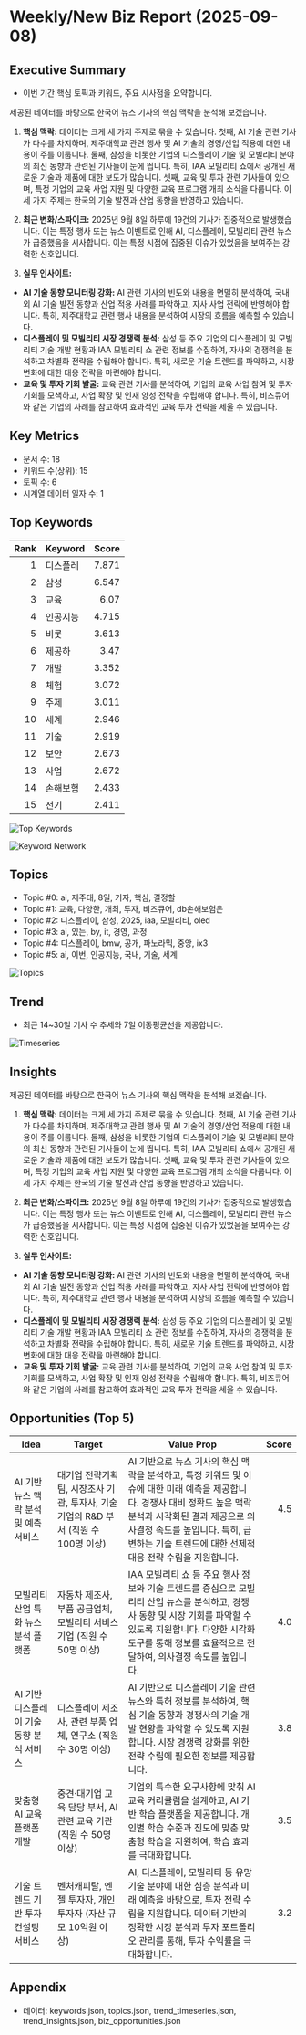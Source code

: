# Weekly/New Biz Report (2025-09-08)

## Executive Summary

- 이번 기간 핵심 토픽과 키워드, 주요 시사점을 요약합니다.

제공된 데이터를 바탕으로 한국어 뉴스 기사의 핵심 맥락을 분석해 보겠습니다.

1. **핵심 맥락:**  데이터는 크게 세 가지 주제로 묶을 수 있습니다. 첫째, AI 기술 관련 기사가 다수를 차지하며, 제주대학교 관련 행사 및 AI 기술의 경영/산업 적용에 대한 내용이 주를 이룹니다. 둘째, 삼성을 비롯한 기업의 디스플레이 기술 및 모빌리티 분야의 최신 동향과 관련된 기사들이 눈에 띕니다. 특히, IAA 모빌리티 쇼에서 공개된 새로운 기술과 제품에 대한 보도가 많습니다. 셋째, 교육 및 투자 관련 기사들이 있으며, 특정 기업의 교육 사업 지원 및 다양한 교육 프로그램 개최 소식을 다룹니다.  이 세 가지 주제는 한국의 기술 발전과 산업 동향을 반영하고 있습니다.


2. **최근 변화/스파이크:** 2025년 9월 8일 하루에 19건의 기사가 집중적으로 발생했습니다. 이는 특정 행사 또는 뉴스 이벤트로 인해 AI, 디스플레이, 모빌리티 관련 뉴스가 급증했음을 시사합니다.  이는 특정 시점에 집중된 이슈가 있었음을 보여주는 강력한 신호입니다.


3. **실무 인사이트:**

* **AI 기술 동향 모니터링 강화:**  AI 관련 기사의 빈도와 내용을 면밀히 분석하여,  국내외 AI 기술 발전 동향과 산업 적용 사례를 파악하고,  자사 사업 전략에 반영해야 합니다.  특히, 제주대학교 관련 행사 내용을 분석하여 시장의 흐름을 예측할 수 있습니다.
* **디스플레이 및 모빌리티 시장 경쟁력 분석:** 삼성 등 주요 기업의 디스플레이 및 모빌리티 기술 개발 현황과 IAA 모빌리티 쇼 관련 정보를 수집하여,  자사의 경쟁력을 분석하고 차별화 전략을 수립해야 합니다.  특히, 새로운 기술 트렌드를 파악하고,  시장 변화에 대한 대응 전략을 마련해야 합니다.
* **교육 및 투자 기회 발굴:** 교육 관련 기사를 분석하여,  기업의 교육 사업 참여 및 투자 기회를 모색하고,  사업 확장 및 인재 양성 전략을 수립해야 합니다.  특히,  비즈큐어와 같은 기업의 사례를 참고하여 효과적인 교육 투자 전략을 세울 수 있습니다.

## Key Metrics

- 문서 수: 18
- 키워드 수(상위): 15
- 토픽 수: 6
- 시계열 데이터 일자 수: 1

## Top Keywords

| Rank | Keyword | Score |
|---:|---|---:|
| 1 | 디스플레 | 7.871 |
| 2 | 삼성 | 6.547 |
| 3 | 교육 | 6.07 |
| 4 | 인공지능 | 4.715 |
| 5 | 비롯 | 3.613 |
| 6 | 제공하 | 3.47 |
| 7 | 개발 | 3.352 |
| 8 | 체험 | 3.072 |
| 9 | 주제 | 3.011 |
| 10 | 세계 | 2.946 |
| 11 | 기술 | 2.919 |
| 12 | 보안 | 2.673 |
| 13 | 사업 | 2.672 |
| 14 | 손해보험 | 2.433 |
| 15 | 전기 | 2.411 |

![Top Keywords](fig/top_keywords.png)

![Keyword Network](fig/keyword_network.png)

## Topics

- Topic #0: ai, 제주대, 8일, 기자, 핵심, 결정할
- Topic #1: 교육, 다양한, 개최, 투자, 비즈큐어, db손해보험은
- Topic #2: 디스플레이, 삼성, 2025, iaa, 모빌리티, oled
- Topic #3: ai, 있는, by, it, 경영, 과정
- Topic #4: 디스플레이, bmw, 공개, 파노라믹, 중앙, ix3
- Topic #5: ai, 이번, 인공지능, 국내, 기술, 세계

![Topics](fig/topics.png)

## Trend

- 최근 14~30일 기사 수 추세와 7일 이동평균선을 제공합니다.

![Timeseries](fig/timeseries.png)

## Insights

제공된 데이터를 바탕으로 한국어 뉴스 기사의 핵심 맥락을 분석해 보겠습니다.

1. **핵심 맥락:**  데이터는 크게 세 가지 주제로 묶을 수 있습니다. 첫째, AI 기술 관련 기사가 다수를 차지하며, 제주대학교 관련 행사 및 AI 기술의 경영/산업 적용에 대한 내용이 주를 이룹니다. 둘째, 삼성을 비롯한 기업의 디스플레이 기술 및 모빌리티 분야의 최신 동향과 관련된 기사들이 눈에 띕니다. 특히, IAA 모빌리티 쇼에서 공개된 새로운 기술과 제품에 대한 보도가 많습니다. 셋째, 교육 및 투자 관련 기사들이 있으며, 특정 기업의 교육 사업 지원 및 다양한 교육 프로그램 개최 소식을 다룹니다.  이 세 가지 주제는 한국의 기술 발전과 산업 동향을 반영하고 있습니다.


2. **최근 변화/스파이크:** 2025년 9월 8일 하루에 19건의 기사가 집중적으로 발생했습니다. 이는 특정 행사 또는 뉴스 이벤트로 인해 AI, 디스플레이, 모빌리티 관련 뉴스가 급증했음을 시사합니다.  이는 특정 시점에 집중된 이슈가 있었음을 보여주는 강력한 신호입니다.


3. **실무 인사이트:**

* **AI 기술 동향 모니터링 강화:**  AI 관련 기사의 빈도와 내용을 면밀히 분석하여,  국내외 AI 기술 발전 동향과 산업 적용 사례를 파악하고,  자사 사업 전략에 반영해야 합니다.  특히, 제주대학교 관련 행사 내용을 분석하여 시장의 흐름을 예측할 수 있습니다.
* **디스플레이 및 모빌리티 시장 경쟁력 분석:** 삼성 등 주요 기업의 디스플레이 및 모빌리티 기술 개발 현황과 IAA 모빌리티 쇼 관련 정보를 수집하여,  자사의 경쟁력을 분석하고 차별화 전략을 수립해야 합니다.  특히, 새로운 기술 트렌드를 파악하고,  시장 변화에 대한 대응 전략을 마련해야 합니다.
* **교육 및 투자 기회 발굴:** 교육 관련 기사를 분석하여,  기업의 교육 사업 참여 및 투자 기회를 모색하고,  사업 확장 및 인재 양성 전략을 수립해야 합니다.  특히,  비즈큐어와 같은 기업의 사례를 참고하여 효과적인 교육 투자 전략을 세울 수 있습니다.

## Opportunities (Top 5)

| Idea | Target | Value Prop | Score |
|---|---|---|---:|
| AI 기반 뉴스 맥락 분석 및 예측 서비스 | 대기업 전략기획팀, 시장조사 기관, 투자사, 기술 기업의 R&D 부서 (직원 수 100명 이상) | AI 기반으로 뉴스 기사의 핵심 맥락을 분석하고, 특정 키워드 및 이슈에 대한 미래 예측을 제공합니다. 경쟁사 대비 정확도 높은 맥락 분석과 시각화된 결과 제공으로 의사결정 속도를 높입니다.  특히, 급변하는 기술 트렌드에 대한 선제적 대응 전략 수립을 지원합니다. | 4.5 |
| 모빌리티 산업 특화 뉴스 분석 플랫폼 | 자동차 제조사, 부품 공급업체, 모빌리티 서비스 기업 (직원 수 50명 이상) | IAA 모빌리티 쇼 등 주요 행사 정보와 기술 트렌드를 중심으로 모빌리티 산업 뉴스를 분석하고, 경쟁사 동향 및 시장 기회를 파악할 수 있도록 지원합니다.  다양한 시각화 도구를 통해 정보를 효율적으로 전달하여,  의사결정 속도를 높입니다. | 4.0 |
| AI 기반 디스플레이 기술 동향 분석 서비스 | 디스플레이 제조사, 관련 부품 업체, 연구소 (직원 수 30명 이상) | AI 기반으로 디스플레이 기술 관련 뉴스와 특허 정보를 분석하여,  핵심 기술 동향과 경쟁사의 기술 개발 현황을 파악할 수 있도록 지원합니다.  시장 경쟁력 강화를 위한 전략 수립에 필요한 정보를 제공합니다. | 3.8 |
| 맞춤형 AI 교육 플랫폼 개발 | 중견·대기업 교육 담당 부서, AI 관련 교육 기관 (직원 수 50명 이상) | 기업의 특수한 요구사항에 맞춰 AI 교육 커리큘럼을 설계하고,  AI 기반 학습 플랫폼을 제공합니다.  개인별 학습 수준과 진도에 맞춘 맞춤형 학습을 지원하여,  학습 효과를 극대화합니다. | 3.5 |
| 기술 트렌드 기반 투자 컨설팅 서비스 | 벤처캐피탈, 엔젤 투자자, 개인 투자자 (자산 규모 10억원 이상) | AI, 디스플레이, 모빌리티 등 유망 기술 분야에 대한 심층 분석과 미래 예측을 바탕으로,  투자 전략 수립을 지원합니다.  데이터 기반의 정확한 시장 분석과 투자 포트폴리오 관리를 통해,  투자 수익률을 극대화합니다. | 3.2 |

## Appendix

- 데이터: keywords.json, topics.json, trend_timeseries.json, trend_insights.json, biz_opportunities.json